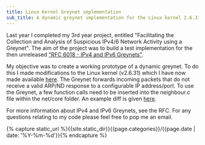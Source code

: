 ```yaml
---
title: Linux Kernel Greynet implementation
sub_title: A dynamic greynet implementation for the Linux kernel 2.6.31, mentioned in RFC6018
---
```

Last year I completed my 3rd year project, entitled "Facilitating the
Collection and Analysis of Suspicious IPv4/6 Network Activity using a Greynet".
The aim of the project was to build a test implementation for the then
unreleased ["RFC 6018 - IPv4 and IPv6 Greynets"][rfc].

My objective was to create a working prototype of a dynamic greynet. To do this
I made modifications to the Linux kernel (v2.6.31) which I have now made
available [here][code_link].  The Greynet
forwards incoming packets that do not receive a valid ARP/ND response to a
configurable IP address/port. 
To use the Greynet, a few function calls need to be inserted into the
neighbour.c file within the net/core folder. An example diff is given
[here][diff_link].

For more information about IPv4 and IPv6 Greynets, see the RFC. For any
questions relating to my code please feel free to pop me an email.

{% capture static_url %}{{site.static_dir}}{{page.categories}}/{{page.date | date: '%Y-%m-%d'}}{% endcapture %}

[rfc]: https://datatracker.ietf.org/doc/rfc6018/
[code_link]: {{static_url}}/neigh_fwd.c
[diff_link]: {{static_url}}/neighbour.c.diff
